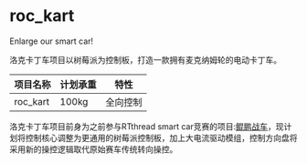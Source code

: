 # roc_kart
Enlarge our smart car!

洛克卡丁车项目以树莓派为控制板，打造一款拥有麦克纳姆轮的电动卡丁车。

项目名称 | 计划承重 | 特性 |
-------|--------|-------|
roc_kart | 100kg | 全向控制 |

洛克卡丁车项目前身为之前参与RTthread smart car竞赛的项目:[鲲鹏战车](https://github.com/Eronwu/roc_robot)，现计划将控制核心调整为更通用的树莓派控制板，加上大电流驱动模组，控制方向盘将采用新的操控逻辑取代原始赛车传统转向操控。
